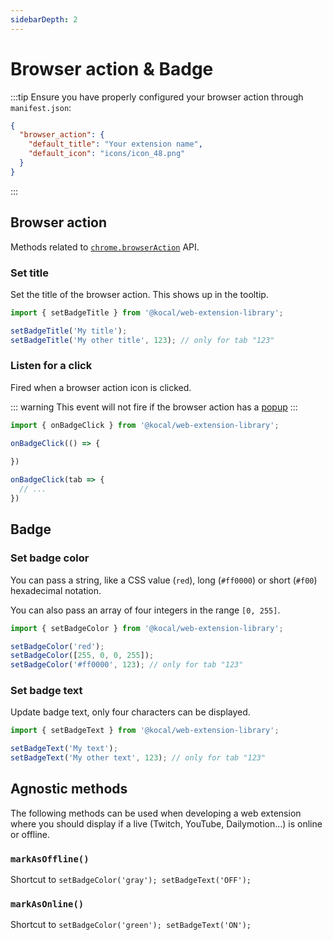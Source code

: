 ```yaml
---
sidebarDepth: 2
---
```


# Browser action & Badge

:::tip
Ensure you have properly configured your browser action through `manifest.json`:

```json
{
  "browser_action": {
    "default_title": "Your extension name",
    "default_icon": "icons/icon_48.png"
  }
}
```
:::

## Browser action

Methods related to [`chrome.browserAction`](https://developer.chrome.com/extensions/browserAction) API.

### Set title

Set the title of the browser action. This shows up in the tooltip.

```typescript
import { setBadgeTitle } from '@kocal/web-extension-library';

setBadgeTitle('My title');
setBadgeTitle('My other title', 123); // only for tab "123"
```

### Listen for a click

Fired when a browser action icon is clicked.

::: warning
This event will not fire if the browser action has a [popup](https://developer.chrome.com/extensions/browserAction#popups)
:::

```typescript
import { onBadgeClick } from '@kocal/web-extension-library';

onBadgeClick(() => {
  
})

onBadgeClick(tab => {
  // ...
})
```

## Badge

### Set badge color

You can pass a string, like a CSS value (`red`), long (`#ff0000`) or short (`#f00`) hexadecimal notation.

You can also pass an array of four integers in the range `[0, 255]`.

```typescript
import { setBadgeColor } from '@kocal/web-extension-library';

setBadgeColor('red');
setBadgeColor([255, 0, 0, 255]);
setBadgeColor('#ff0000', 123); // only for tab "123"
```

### Set badge text

Update badge text, only four characters can be displayed.

```typescript
import { setBadgeText } from '@kocal/web-extension-library';

setBadgeText('My text');
setBadgeText('My other text', 123); // only for tab "123"
```


## Agnostic methods

The following methods can be used when developing a web extension where you should display if a live (Twitch, YouTube, Dailymotion...) is online or offline.

### `markAsOffline()`

Shortcut to `setBadgeColor('gray'); setBadgeText('OFF');`

### `markAsOnline()`

Shortcut to `setBadgeColor('green'); setBadgeText('ON');`
